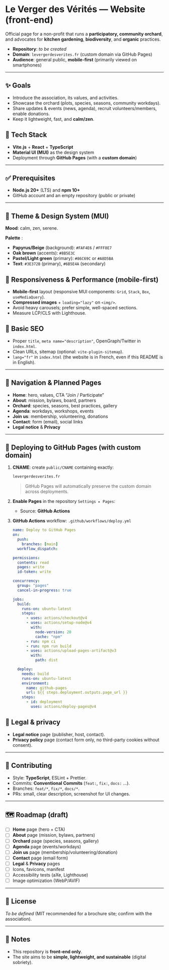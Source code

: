 # Le Verger des Vérités — Website (front-end)

Official page for a non-profit that runs a **participatory, community orchard**, and advocates for **kitchen gardening**, **biodiversity**, and **organic** practices.

- **Repository**: _to be created_
- **Domain**: `levergerdesverites.fr` (custom domain via GitHub Pages)
- **Audience**: general public, **mobile-first** (primarily viewed on smartphones)

---

## ✨ Goals

- Introduce the association, its values, and activities.
- Showcase the orchard (plots, species, seasons, community workdays).
- Share updates & events (news, agenda), recruit volunteers/members, enable donations.
- Keep it lightweight, fast, and **calm/zen**.

## 🧰 Tech Stack

- **Vite.js** + **React** + **TypeScript**
- **Material UI (MUI)** as the design system
- Deployment through **GitHub Pages** (with a **custom domain**)

---

## ✅ Prerequisites

- **Node.js 20+** (LTS) and **npm 10+**
- GitHub account and an empty repository (public or private)

---

## 🎨 Theme & Design System (MUI)

**Mood**: calm, zen, serene.

**Palette** :

- **Papyrus/Beige** (background): `#FAF4E6` / `#FFF8E7`
- **Oak brown** (accents): `#8B5E3C`
- **Pastel/Light green** (primary): `#86C69C` or `#A8D5BA`
- **Text**: `#3E372B` (primary), `#6B5E4A` (secondary)

## 📱 Responsiveness & Performance (mobile-first)

- **Mobile-first** layout (responsive MUI components: `Grid`, `Stack`, `Box`, `useMediaQuery`).
- **Compressed images** + `loading="lazy"` on `<img/>`.
- Avoid heavy carousels; prefer simple, well-spaced sections.
- Measure LCP/CLS with Lighthouse.

## 🔎 Basic SEO

- Proper `title`, `meta name="description"`, OpenGraph/Twitter in `index.html`.
- Clean URLs, sitemap (optional: `vite-plugin-sitemap`).
- `lang="fr"` in `index.html` (the website is in French, even if this README is in English).

---

## 🧭 Navigation & Planned Pages

- **Home**: hero, values, CTA “Join / Participate”
- **About**: mission, bylaws, board, partners
- **Orchard**: species, seasons, best practices, gallery
- **Agenda**: workdays, workshops, events
- **Join us**: membership, volunteering, donations
- **Contact**: form (email), social links
- **Legal notice** & **Privacy**

---

## 🚢 Deploying to GitHub Pages (with custom domain)

1. **CNAME**: create `public/CNAME` containing exactly:

   ```bash
   levergerdesverites.fr
   ```

   > GitHub Pages will automatically preserve the custom domain across deployments.

2. **Enable Pages** in the repository `Settings ▸ Pages`:

   - Source: **GitHub Actions**

3. **GitHub Actions** workflow: `.github/workflows/deploy.yml`

   ```yaml
   name: Deploy to GitHub Pages
   on:
     push:
       branches: [main]
     workflow_dispatch:

   permissions:
     contents: read
     pages: write
     id-token: write

   concurrency:
     group: "pages"
     cancel-in-progress: true

   jobs:
     build:
       runs-on: ubuntu-latest
       steps:
         - uses: actions/checkout@v4
         - uses: actions/setup-node@v4
           with:
             node-version: 20
             cache: "npm"
         - run: npm ci
         - run: npm run build
         - uses: actions/upload-pages-artifact@v3
           with:
             path: dist

     deploy:
       needs: build
       runs-on: ubuntu-latest
       environment:
         name: github-pages
         url: ${{ steps.deployment.outputs.page_url }}
       steps:
         - id: deployment
           uses: actions/deploy-pages@v4
   ```

## 🔐 Legal & privacy

- **Legal notice** page (publisher, host, contact).
- **Privacy policy** page (contact form only, no third-party cookies without consent).

---

## 🤝 Contributing

- Style: **TypeScript**, ESLint + Prettier.
- Commits: **Conventional Commits** (`feat:`, `fix:`, `docs:` …).
- Branches: `feat/*`, `fix/*`, `docs/*`.
- PRs: small, clear description, screenshot for UI changes.

---

## 🗺️ Roadmap (draft)

- [ ] **Home** page (hero + CTA)
- [ ] **About** page (mission, bylaws, partners)
- [ ] **Orchard** page (species, seasons, gallery)
- [ ] **Agenda** page (events/workdays)
- [ ] **Join us** page (membership/volunteering/donation)
- [ ] **Contact** page (email form)
- [ ] **Legal** & **Privacy** pages
- [ ] Icons, favicons, manifest
- [ ] Accessibility tests (aXe, Lighthouse)
- [ ] Image optimization (WebP/AVIF)

---

## 📄 License

_To be defined_ (MIT recommended for a brochure site; confirm with the association).

---

## 📝 Notes

- This repository is **front-end only**.
- The site aims to be **simple, lightweight, and sustainable** (digital sobriety).
